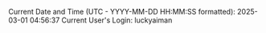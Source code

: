 Current Date and Time (UTC - YYYY-MM-DD HH:MM:SS formatted): 2025-03-01 04:56:37
Current User's Login: luckyaiman
